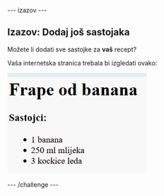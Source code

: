 \--- izazov \---

## Izazov: Dodaj još sastojaka

Možete li dodati sve sastojke za **vaš** recept?

Vaša internetska stranica trebala bi izgledati ovako:

![screenshot](images/recipe-more-ingredients.png)

\--- /challenge \---